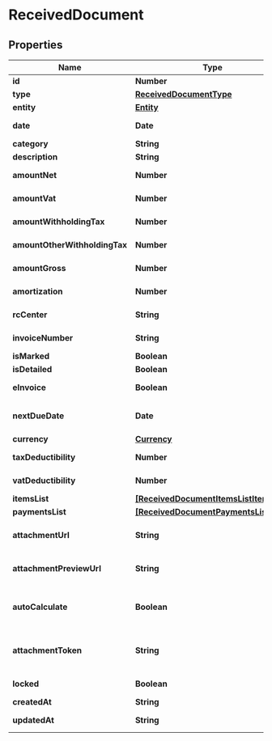 # ReceivedDocument

## Properties

Name | Type | Description | Notes
------------ | ------------- | ------------- | -------------
**id** | **Number** | Received document id | [optional] 
**type** | [**ReceivedDocumentType**](ReceivedDocumentType.md) |  | [optional] 
**entity** | [**Entity**](Entity.md) |  | [optional] 
**date** | **Date** | Received document date [defaults to today&#39;s date] | [optional] 
**category** | **String** | Received document category | [optional] 
**description** | **String** | Received document description | [optional] 
**amountNet** | **Number** | Received document total net amount | [optional] 
**amountVat** | **Number** | Received document total vat amount | [optional] 
**amountWithholdingTax** | **Number** | Received document withholding tax amount | [optional] 
**amountOtherWithholdingTax** | **Number** | Received document other withholding tax amount | [optional] 
**amountGross** | **Number** | [Read Only] Received document total gross amount | [optional] [readonly] 
**amortization** | **Number** | Received document amortization value | [optional] 
**rcCenter** | **String** | Received document revenue center | [optional] 
**invoiceNumber** | **String** | Received document invoice number | [optional] 
**isMarked** | **Boolean** | Received document is marked | [optional] 
**isDetailed** | **Boolean** | Received document has items | [optional] 
**eInvoice** | **Boolean** | [Read Only] Received document is an e-invoice | [optional] 
**nextDueDate** | **Date** | [Read Only] Received document date of the next not paid payment | [optional] [readonly] 
**currency** | [**Currency**](Currency.md) |  | [optional] 
**taxDeductibility** | **Number** | Received document tax deducibility percentage | [optional] 
**vatDeductibility** | **Number** | Received document vat deducibility percentage | [optional] 
**itemsList** | [**[ReceivedDocumentItemsListItem]**](ReceivedDocumentItemsListItem.md) |  | [optional] 
**paymentsList** | [**[ReceivedDocumentPaymentsListItem]**](ReceivedDocumentPaymentsListItem.md) |  | [optional] 
**attachmentUrl** | **String** | [Temporary] [Read Only] Received document url of the attached file | [optional] [readonly] 
**attachmentPreviewUrl** | **String** | [Temporary] [Read Only] Received document url of the attachment preview | [optional] [readonly] 
**autoCalculate** | **Boolean** | Received document total items amount and total payments amount can differ if this field is set to false | [optional] 
**attachmentToken** | **String** | [Write Only] Received document attachment token returned by POST /received_documents/attachment | [optional] 
**locked** | **Boolean** | Received Document can&#39;t be edited | [optional] 
**createdAt** | **String** | Received document creation date | [optional] 
**updatedAt** | **String** | Received document last update date | [optional] 


